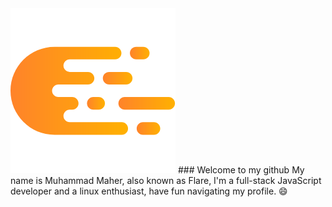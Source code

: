 <img src="https://github.com/CleverFlare/CleverFlare/blob/master/My%20Logo.png?raw=true" alt="My Logo" />
### Welcome to my github
My name is Muhammad Maher, also known as Flare, I'm a full-stack JavaScript developer and a linux enthusiast, have fun navigating my profile. 😄
